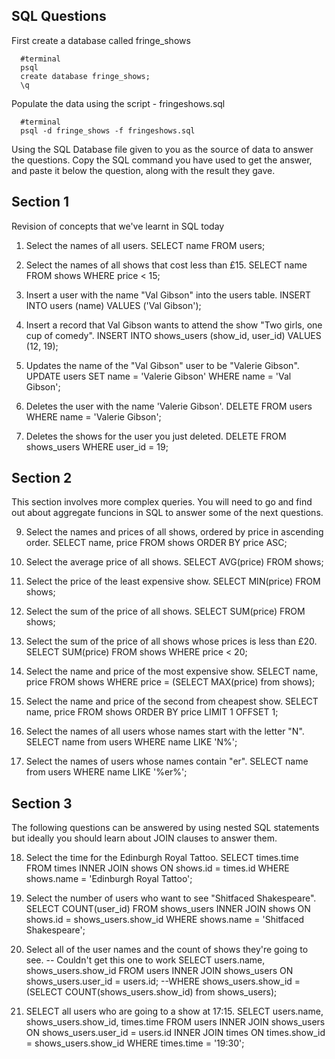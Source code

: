 ## SQL Questions

First create a database called fringe_shows
```
  #terminal
  psql
  create database fringe_shows;
  \q
```

Populate the data using the script - fringeshows.sql
```
  #terminal
  psql -d fringe_shows -f fringeshows.sql
```

Using the SQL Database file given to you as the source of data to answer the questions.  Copy the SQL command you have used to get the answer, and paste it below the question, along with the result they gave.


## Section 1

  Revision of concepts that we've learnt in SQL today

  1. Select the names of all users.
  SELECT name FROM users;

  2. Select the names of all shows that cost less than £15.
  SELECT name FROM shows WHERE price < 15;

  3. Insert a user with the name "Val Gibson" into the users table.
  INSERT INTO users (name) VALUES ('Val Gibson');

  4. Insert a record that Val Gibson wants to attend the show "Two girls, one cup of comedy".
  INSERT INTO shows_users (show_id, user_id) VALUES (12, 19);

  5. Updates the name of the "Val Gibson" user to be "Valerie Gibson".
  UPDATE users SET name = 'Valerie Gibson' WHERE name = 'Val Gibson';

  6. Deletes the user with the name 'Valerie Gibson'.
  DELETE FROM users WHERE name = 'Valerie Gibson';

  7. Deletes the shows for the user you just deleted.
  DELETE FROM shows_users WHERE user_id = 19;


## Section 2

  This section involves more complex queries.  You will need to go and find out about aggregate funcions in SQL to answer some of the next questions.

  9. Select the names and prices of all shows, ordered by price in ascending order.
  SELECT name, price FROM shows ORDER BY price ASC;

  10. Select the average price of all shows.
  SELECT AVG(price) FROM shows;

  11. Select the price of the least expensive show.
  SELECT MIN(price) FROM shows;

  12. Select the sum of the price of all shows.
  SELECT SUM(price) FROM shows;

  13. Select the sum of the price of all shows whose prices is less than £20.
  SELECT SUM(price) FROM shows WHERE price < 20;

  14. Select the name and price of the most expensive show.
  SELECT name, price FROM shows WHERE price = (SELECT MAX(price) from shows);

  15. Select the name and price of the second from cheapest show.
  SELECT name, price FROM shows ORDER BY price LIMIT 1 OFFSET 1;

  16. Select the names of all users whose names start with the letter "N".
  SELECT name from users WHERE name LIKE 'N%';

  17. Select the names of users whose names contain "er".
  SELECT name from users WHERE name LIKE '%er%';


## Section 3

  The following questions can be answered by using nested SQL statements but ideally you should learn about JOIN clauses to answer them.

  18. Select the time for the Edinburgh Royal Tattoo.
  SELECT times.time FROM times INNER JOIN shows ON shows.id = times.id WHERE shows.name = 'Edinburgh Royal Tattoo';

  19. Select the number of users who want to see "Shitfaced Shakespeare".
  SELECT COUNT(user_id) FROM shows_users
  INNER JOIN shows ON shows.id = shows_users.show_id
  WHERE shows.name = 'Shitfaced Shakespeare';

  20. Select all of the user names and the count of shows they're going to see.
  -- Couldn't get this one to work
  SELECT users.name, shows_users.show_id FROM users
  INNER JOIN shows_users ON shows_users.user_id = users.id;
  --WHERE shows_users.show_id = (SELECT COUNT(shows_users.show_id) from shows_users);

  21. SELECT all users who are going to a show at 17:15.
  SELECT users.name, shows_users.show_id, times.time FROM users
  INNER JOIN shows_users ON shows_users.user_id = users.id
  INNER JOIN times ON times.show_id = shows_users.show_id
  WHERE times.time = '19:30';
